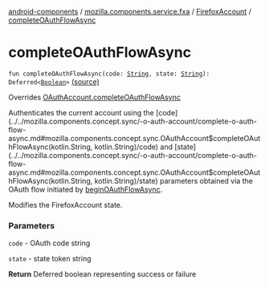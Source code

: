 [android-components](../../index.md) / [mozilla.components.service.fxa](../index.md) / [FirefoxAccount](index.md) / [completeOAuthFlowAsync](./complete-o-auth-flow-async.md)

# completeOAuthFlowAsync

`fun completeOAuthFlowAsync(code: `[`String`](https://kotlinlang.org/api/latest/jvm/stdlib/kotlin/-string/index.html)`, state: `[`String`](https://kotlinlang.org/api/latest/jvm/stdlib/kotlin/-string/index.html)`): Deferred<`[`Boolean`](https://kotlinlang.org/api/latest/jvm/stdlib/kotlin/-boolean/index.html)`>` [(source)](https://github.com/mozilla-mobile/android-components/blob/master/components/service/firefox-accounts/src/main/java/mozilla/components/service/fxa/FirefoxAccount.kt#L173)

Overrides [OAuthAccount.completeOAuthFlowAsync](../../mozilla.components.concept.sync/-o-auth-account/complete-o-auth-flow-async.md)

Authenticates the current account using the [code](../../mozilla.components.concept.sync/-o-auth-account/complete-o-auth-flow-async.md#mozilla.components.concept.sync.OAuthAccount$completeOAuthFlowAsync(kotlin.String, kotlin.String)/code) and [state](../../mozilla.components.concept.sync/-o-auth-account/complete-o-auth-flow-async.md#mozilla.components.concept.sync.OAuthAccount$completeOAuthFlowAsync(kotlin.String, kotlin.String)/state) parameters obtained via the
OAuth flow initiated by [beginOAuthFlowAsync](../../mozilla.components.concept.sync/-o-auth-account/begin-o-auth-flow-async.md).

Modifies the FirefoxAccount state.

### Parameters

`code` - OAuth code string

`state` - state token string

**Return**
Deferred boolean representing success or failure

